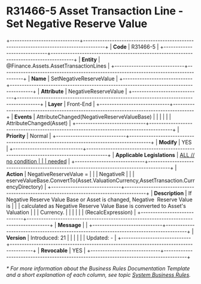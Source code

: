 ﻿---
erp.type: front-end-business-rule
erp.entity: Finance.Assets.AssetTransactionLines
---

# R31466-5 Asset Transaction Line - Set Negative Reserve Value
+-----------------------------+---------------------------------------------------------------------------------------+
| **Code**                    | R31466-5                                                                              |
+-----------------------------+---------------------------------------------------------------------------------------+
| **Entity**                  | @Finance.Assets.AssetTransactionLines                                                 |
+-----------------------------+---------------------------------------------------------------------------------------+
| **Name**                    | SetNegativeReserveValue                                                               |
+-----------------------------+---------------------------------------------------------------------------------------+
| **Attribute**               | NegativeReserveValue                                                                  |
+-----------------------------+---------------------------------------------------------------------------------------+
| **Layer**                   | Front-End                                                                             |
+-----------------------------+---------------------------------------------------------------------------------------+
| **Events**                  | AttributeChanged(NegativeReserveValueBase)                                            |
|                             |                                                                                       |
|                             | AttributeChanged(Asset)                                                               |
+-----------------------------+---------------------------------------------------------------------------------------+
| **Priority**                | Normal                                                                                |
+-----------------------------+---------------------------------------------------------------------------------------+
| **Modify**                  | YES                                                                                   |
+-----------------------------+---------------------------------------------------------------------------------------+
| **Applicable Legislations** | [ALL // no condition                                                                  |
|                             | needed](xref:applicable-legislations)                                                 |
+-----------------------------+---------------------------------------------------------------------------------------+
| **Action**                  | NegativeReserveValue =                                                                |
|                             | NegativeR                                                                             |
|                             | eserveValueBase.ConvertTo(Asset.ValuationCurrency,AssetTransaction.CurrencyDirectory) |
+-----------------------------+---------------------------------------------------------------------------------------+
| **Description**             | If Negative Reserve Value Base or Asset is changed, Negative  Reserve Value is        |
|                             | calculated as Negative Reserve Value Base is converted to Asset\'s Valuation          |
|                             | Currency.                                                                             |
|                             |                                                                                       |
|                             | (RecalcExpression)                                                                    |
+-----------------------------+---------------------------------------------------------------------------------------+
| **Message**                 |                                                                                       |
+-----------------------------+---------------------------------------------------------------------------------------+
| **Version**                 | Introduced: 21                                                                        |
|                             |                                                                                       |
|                             | Updated: -                                                                            |
+-----------------------------+---------------------------------------------------------------------------------------+
| **Revocable**               | YES                                                                                   |
+-----------------------------+---------------------------------------------------------------------------------------+

*\* For more information about the Business Rules Documentation Template and a short explanation of each column, see
topic [System Business Rules](../templates/template-description-system-business-rules.md).*

